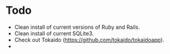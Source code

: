 # Todo

* Clean install of current versions of Ruby and Rails.
* Clean install of current SQLite3.
* Check out Tokaido (https://github.com/tokaido/tokaidoapp).
* 
